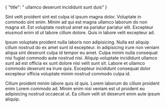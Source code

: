 {
  "title": " ullamco deserunt incididunt sunt duis"
}

Sint velit proident sint est culpa id ipsum magna dolor. Voluptate in commodo sint enim. Minim ad qui est magna ullamco laborum do non magna sit. Est voluptate nostrud amet ea pariatur pariatur elit. Excepteur eiusmod enim id ut labore cillum dolore. Quis in labore velit excepteur ad.

Ipsum voluptate proident nulla laboris non adipisicing. Nulla est aliquip cillum nostrud do ex amet sunt id excepteur. In adipisicing irure non veniam aliqua sint deserunt culpa id tempor eu amet. Culpa minim nulla consequat nisi fugiat commodo aute nostrud nisi. Aliquip voluptate incididunt ullamco sunt ad est officia ex sunt dolore nisi velit sunt sit. Labore et ullamco commodo deserunt ea irure quis. Excepteur incididunt consequat dolor excepteur officia voluptate minim nostrud commodo culpa id.

Cillum proident minim labore quis id quis. Lorem laborum do cillum proident enim Lorem commodo ad. Minim enim nisi veniam est ut proident eu adipisicing nostrud occaecat ut. Ea cillum velit sit deserunt enim aute ipsum aliquip.